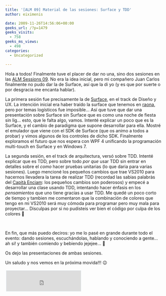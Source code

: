 ```yaml
---
title: '[ALM 09] Material de las sesiones: Surface y TDD'
author: eiximenis

date: 2009-11-26T14:56:06+00:00
geeks_url: /?p=1479
geeks_visits:
  - 758
geeks_ms_views:
  - 498
categories:
  - Uncategorized

---
```

Hola a todos! Finalmente tuve el placer de dar no una, sino dos sesiones en las [ALM Sessions 09][1]. No era la idea inicial, pero mi compañero Juan Carlos finalmente no pudo dar la de Surface, así que la di yo (y es que por suerte o por desgracia me encanta hablar).

La primera sesión fue precisamente la de [Surface][2], en el track de Diseño y UX. La intención inicial era haber traído la surface que tenemos en [raona][3], pero por temas logísticos fue imposible… Así que tuve que dar una presentación sobre Surface sin Surface que es como una noche de fiesta sin lig… esto, que le falta algo, vamos. Intenté explicar un poco que es la Surface, y el cambio de paradigma que supone desarrollar para ella. Mostré el emulador que viene con el SDK de Surface (que os animo a todos a probar) y vimos algunos de los controles de dicho SDK. Finalmente exploramos el futuro que nos espera con WPF 4 unificando la programación multi-touch en Surface y en Windows 7.

La segunda sesión, en el track de arquitectura, versó sobre TDD. Intenté explicar que es TDD, pero sobre todo _por que_ usar TDD sin entrar en detalles sobre el _como_ hacer pruebas unitarias (lo que daria para varias sesiones). Luego mencioné los pequeños cambios que trae VS2010 para hacernos llevadera la tarea de realizar TDD (recordad las sabias palabràs del [Capità Enciam][4]: los pequeños cambios son poderosos) y empecé a desarrollar una clase usando TDD, intentando hacer énfasis en los _pensamientos_ que uno tiene gracias a usar TDD. Me quedé un poco corto de tiempo y tambien me comentaron que la combinación de colores que tengo en mi VS2010 será muy cómoda para programar pero muy mala para proyectar… Disculpas por si no pudisteis ver bien el código por culpa de los colores 🙁

&#160;

En fin, que más puedo deciros: yo me lo pasé en grande durante todo el evento: dando sesiones, escuchándolas, hablando y conociendo a gente… ah si! y también comiendo y bebiendo jejejee… 🙂

Os dejo las presentaciones de ambas sesiones.

Un saludo y nos vemos en la próxima movida!!! 😉

<iframe style="border-bottom: #dde5e9 1px solid; border-left: #dde5e9 1px solid; padding-bottom: 0px; background-color: #ffffff; margin: 3px; padding-left: 0px; width: 240px; padding-right: 0px; height: 66px; border-top: #dde5e9 1px solid; border-right: #dde5e9 1px solid; padding-top: 0px" marginheight="0" src="http://cid-6521c259e9b1bec6.skydrive.live.com/embedrowdetail.aspx/Public/ALM%20Sessions%2009" frameborder="0" marginwidth="0" scrolling="no"></iframe>

 [1]: http://www.microsoft.com/spain/visualstudio/ALM09/
 [2]: http://www.microsoft.com/surface/
 [3]: http://www.raona.com
 [4]: http://ca.wikipedia.org/wiki/Capit%C3%A0_Enciam